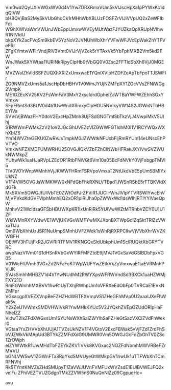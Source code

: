 Vm0wd2QyUXlVWGxWV0d4V1YwZDRXRmxVUm5kVlJscHpXa1pPYWxKc1dqQlVW
bHBQVjBaS2MySkVUbGhoCk1rMHhWbXBLUzFOSFZrVlJiVVpUQ2xZeWFIbFdi
WGhXWlVaWmVWUnJWbEppUmxwWVEyMUtWazFJYUZkaQpXRUpNVlhwR1NtVldU
bkpXYkZacFVqSm9kbEV5YzNoV2JVNUhWbXhrYVFwWFJVcEpWakZhYTFVeFRr
ZFgKYmtwWFlrVndjRlV3Vmt0VlJrVjVZek5rYTAxVk5YbFphMXB2Vm5kd2FW
WnJWak5XYWtaaFlURlNkRlpyClpHb0tVbGQ0V0Zsc2FFTldSbXh6VjJ0MGEw
MVZWalZhVldSSFZUQXhXRlZxUmxwaE1YQnlXVlpHZDFZeApTbFpoTTJSWFlr
ZG9NMVZxUms5a1JscHpDbHBHV1V0WmJYUjNZMFpXY1ZOcVVsZFNiWGg2VmpK
ME1GZEcKV25KV2FsWmFaV3MxY2xscldrdGphelZaWTBaYWFWZEhhSGxYVmxw
SFpERmtSd3BUV0d4b1UwWndXRmxyClpHOU5NVlkyVW14S2JGWnNTbHBEYlVa
SVVsVjBWazFHY0doV2ExcHpZMnh3UjFSdGNGTmlSbTkzVjJ4VwpiMkV5Ulhj
S1RWWmFWMkZzV21oV2JGcGhUVEZzVlZGWWFGTldhM0I1V1RCYWQxWXhXblZS
Ym14WVZteGEKU0ZwRVJsTmpkM0JZWWtkNFUxbFljRmRYUm14eUNscEhPVTVO
VmxwNFZXMDFUMWRHU25OVGJIQkVZbFZhClNWbHFRakJXYlVwSVZWUkNWMkpZ
YUhwWk1uaHJaRVpLZEdOR1RtbFNiVGt6Vm10a05BcFdNVkY0VjFobgpTMVl5
TlV0V01rWnpWMnhhVjJKWWFHRmFSRVpoVmxaT2NtUkdVbE5pUm5BMlYxUkNZ
V1F4VW5OVGJsWlMKWW0xNFdGbFhkRXNLVTBad1JWSnRSbE5rTTBKVldXdGFk
Mk5XVm5OWGJtUllVbTE0ZWtOdFJrZFViR1JUCllrWnJlVlpYTVRSWlYwcEhV
MjVPVkdKdGVFVlphMmhEQ2xOR1pIRlJha0pZWWxWd1dsWlhjRTlYYlVaeQpW
MnhvV21WcldsaGFSbHBUWXpKR1IxUnRiRk5YUlVwWlZtMTRhbVZCY0U1U1ZF
WklWMnRXYWdwVE1WVjUKVGxWMFYwMXJXbnBXTWpGdlZqSktTRlZzVWxaTlJu
Qm9WbXhhUzJSR1NuUmpSMnhUVFZWdk1sWnRjRXRPClIwVjVVbXhrWVZKWGFH
OEtWV3hTUjFkR2JGVlRiRTFMV1RKNGQxSldUbkphUm1SclRUQktXbGRYTVRC
awpNazVIVm01S1dHSnRVbGxWYlRFMFZtdE9jMVJ1VGxSaVdGSlBDbFpxVG05
V01WcFlUVmh3VGxZd2NFaFcKTWpWUFYwZEtkVkZyVmxwaE1taEVRMnhPVjJK
SVJsSmhhMHBZV1d4V1YwNUdhM2RWYXpsWFRWVndSd3BXCk1uaHZWMjFXY21O
RmFGWmhhMXBVV1hwR1UyTXhjRWhpUm1oVFRXeEdObFp0TVRCaE1EVkNZMFpr
VGxacgpXVEZXVnpBeFZHZHdWRTFXVmpVS1ZHeGFhMVp0U2xaalJXeFhWak5v
Y2xZeU1VWmxSMDVHWlVkR1YwMHkKYUc5V2JYQkhZVEpOZUdORlpHaFNhelZZ
VldwT2IxZFdXWGxsUm1SYUNsWXhSalZWYlhSaFZHeGtSazVXClZVdFhWekI0
VGtaa1YxZHVVbXhUUjA1TVZsUkNZV1F4VGtoV2ExcFBWak5vVjFZd1ZrdFhS
bVJZWkVkMApUd3BTYkZZMFdXdG9UMWR0Vm5OWGJGcFdZbGhTV0ZSc1ZrOWph
elZYWWtkR1UwMHdTbFZEYkZKV1lVVk8KVGxac2NGZFdNbmhMWVRBeFZrMVVU
bGNLVW5wV1ZGWnFTa3RqYkdSMVUyeGtWMkpGV1hwUk1uTTFWbXhTCmRFNVhj
Rk5TYmtKNVZsZHdSMUpyT1ZaVWJUVnFVMFUxWVZsdE1EUlBVWEJFQ2xvelFu
ZFhiVEZTVUZGdgpTMkZZVW5nS0NuQnNlZz09CgpueHc=

avu